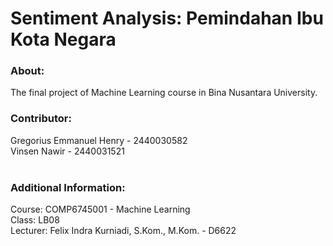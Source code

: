 # Sentiment Analysis: Pemindahan Ibu Kota Negara
### About:
The final project of Machine Learning course in Bina Nusantara University.
<br>

### Contributor:
Gregorius Emmanuel Henry - 2440030582<br>
Vinsen Nawir - 2440031521<br>
<br>

### Additional Information:
Course: COMP6745001 - Machine Learning<br>
Class: LB08<br>
Lecturer: Felix Indra Kurniadi, S.Kom., M.Kom. - D6622<br>
